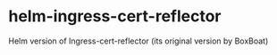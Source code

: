 # helm-ingress-cert-reflector
Helm version of Ingress-cert-reflector (its original version by BoxBoat)

